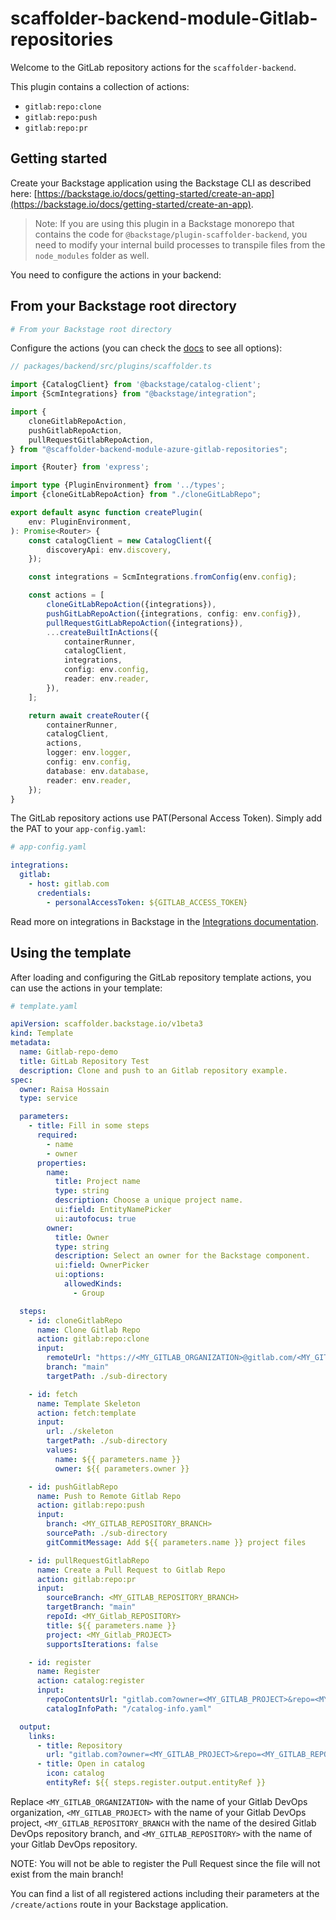 # scaffolder-backend-module-Gitlab-repositories

Welcome to the GitLab repository actions for the `scaffolder-backend`.

This plugin contains a collection of actions:

- `gitlab:repo:clone`
- `gitlab:repo:push`
- `gitlab:repo:pr`

## Getting started

Create your Backstage application using the Backstage CLI as described here:
[https://backstage.io/docs/getting-started/create-an-app](https://backstage.io/docs/getting-started/create-an-app).

> Note: If you are using this plugin in a Backstage monorepo that contains the
> code for `@backstage/plugin-scaffolder-backend`, you need to modify your
> internal build processes to transpile files from the `node_modules` folder as
> well.

You need to configure the actions in your backend:

## From your Backstage root directory

```sh
# From your Backstage root directory
```

Configure the actions (you can check the
[docs](https://backstage.io/docs/features/software-templates/writing-custom-actions#registering-custom-actions)
to see all options):

```typescript
// packages/backend/src/plugins/scaffolder.ts

import {CatalogClient} from '@backstage/catalog-client';
import {ScmIntegrations} from "@backstage/integration";

import {
    cloneGitlabRepoAction,
    pushGitlabRepoAction,
    pullRequestGitlabRepoAction,
} from "@scaffolder-backend-module-azure-gitlab-repositories";

import {Router} from 'express';

import type {PluginEnvironment} from '../types';
import {cloneGitLabRepoAction} from "./cloneGitLabRepo";

export default async function createPlugin(
    env: PluginEnvironment,
): Promise<Router> {
    const catalogClient = new CatalogClient({
        discoveryApi: env.discovery,
    });

    const integrations = ScmIntegrations.fromConfig(env.config);

    const actions = [
        cloneGitLabRepoAction({integrations}),
        pushGitLabRepoAction({integrations, config: env.config}),
        pullRequestGitLabRepoAction({integrations}),
        ...createBuiltInActions({
            containerRunner,
            catalogClient,
            integrations,
            config: env.config,
            reader: env.reader,
        }),
    ];

    return await createRouter({
        containerRunner,
        catalogClient,
        actions,
        logger: env.logger,
        config: env.config,
        database: env.database,
        reader: env.reader,
    });
}
```

The GitLab repository actions use PAT(Personal Access Token). Simply add the PAT to your
`app-config.yaml`:

```yaml
# app-config.yaml

integrations:
  gitlab:
    - host: gitlab.com
      credentials:
        - personalAccessToken: ${GITLAB_ACCESS_TOKEN}
```

Read more on integrations in Backstage in the [Integrations
documentation](https://backstage.io/docs/integrations/).

## Using the template

After loading and configuring the GitLab repository template actions, you can use
the actions in your template:

```yaml
# template.yaml

apiVersion: scaffolder.backstage.io/v1beta3
kind: Template
metadata:
  name: Gitlab-repo-demo
  title: GitLab Repository Test
  description: Clone and push to an Gitlab repository example.
spec:
  owner: Raisa Hossain
  type: service

  parameters:
    - title: Fill in some steps
      required:
        - name
        - owner
      properties:
        name:
          title: Project name
          type: string
          description: Choose a unique project name.
          ui:field: EntityNamePicker
          ui:autofocus: true
        owner:
          title: Owner
          type: string
          description: Select an owner for the Backstage component.
          ui:field: OwnerPicker
          ui:options:
            allowedKinds:
              - Group

  steps:
    - id: cloneGitlabRepo
      name: Clone Gitlab Repo
      action: gitlab:repo:clone
      input:
        remoteUrl: "https://<MY_GITLAB_ORGANIZATION>@gitlab.com/<MY_GITLAB_ORGANIZATION>/<MY_GITLAB_PROJECT>/_git/<MY_GITLAB_REPOSITORY>"
        branch: "main"
        targetPath: ./sub-directory

    - id: fetch
      name: Template Skeleton
      action: fetch:template
      input:
        url: ./skeleton
        targetPath: ./sub-directory
        values:
          name: ${{ parameters.name }}
          owner: ${{ parameters.owner }}

    - id: pushGitlabRepo
      name: Push to Remote Gitlab Repo
      action: gitlab:repo:push
      input:
        branch: <MY_GITLAB_REPOSITORY_BRANCH>
        sourcePath: ./sub-directory
        gitCommitMessage: Add ${{ parameters.name }} project files

    - id: pullRequestGitlabRepo
      name: Create a Pull Request to Gitlab Repo
      action: gitlab:repo:pr
      input:
        sourceBranch: <MY_GITLAB_REPOSITORY_BRANCH>
        targetBranch: "main"
        repoId: <MY_Gitlab_REPOSITORY>
        title: ${{ parameters.name }}
        project: <MY_Gitlab_PROJECT>
        supportsIterations: false

    - id: register
      name: Register
      action: catalog:register
      input:
        repoContentsUrl: "gitlab.com?owner=<MY_GITLAB_PROJECT>&repo=<MY_GITLAB_REPOSITORY>&organization=<MY_GITLAB_ORGANIZATION>&version=<MY_GITLAB_REPOSITORY_BRANCH>"
        catalogInfoPath: "/catalog-info.yaml"

  output:
    links:
      - title: Repository
        url: "gitlab.com?owner=<MY_GITLAB_PROJECT>&repo=<MY_GITLAB_REPOSITORY>&organization=<MY_GITLAB_ORGANIZATION>"
      - title: Open in catalog
        icon: catalog
        entityRef: ${{ steps.register.output.entityRef }}
```

Replace `<MY_GITLAB_ORGANIZATION>` with the name of your Gitlab DevOps
organization, `<MY_GITLAB_PROJECT>` with the name of your Gitlab DevOps project,
`<MY_GITLAB_REPOSITORY_BRANCH` with the name of the desired Gitlab DevOps repository branch,
and `<MY_GITLAB_REPOSITORY>` with the name of your Gitlab DevOps repository.

NOTE: You will not be able to register the Pull Request since the file will not exist from the main branch!

You can find a list of all registered actions including their parameters at the
`/create/actions` route in your Backstage application.
